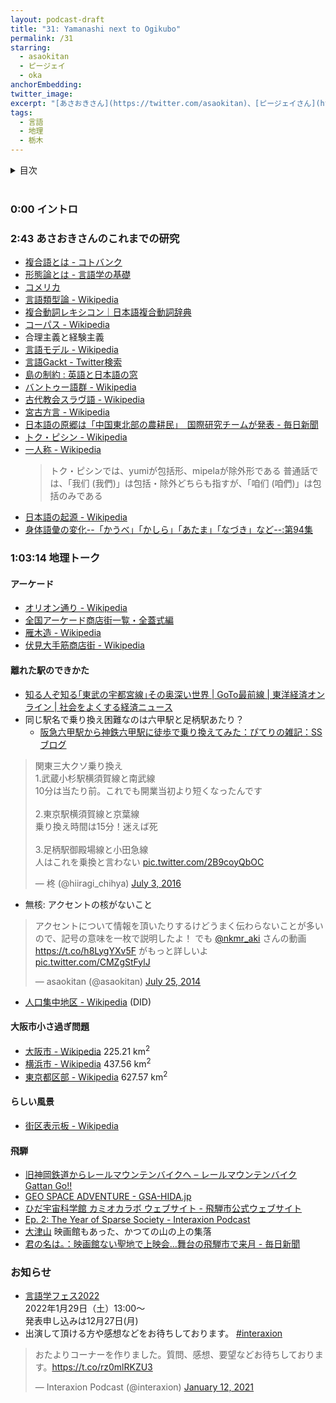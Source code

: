 ```yaml
---
layout: podcast-draft
title: "31: Yamanashi next to Ogikubo"
permalink: /31
starring:
  - asaokitan
  - ピージェイ
  - oka
anchorEmbedding: 
twitter_image:
excerpt: "[あさおきさん](https://twitter.com/asaokitan)、[ピージェイさん](https://twitter.com/xiPJ)、[oka](https://twitter.com/nowohyeah)の3人で言語や地理について雑談しました。"
tags:
  - 言語
  - 地理
  - 栃木
---
```


<details>
<!-- https://github.com/gettalong/kramdown/issues/155#issuecomment-339793629 -->
<summary markdown='span'>目次</summary>
<nav>
  * this unordered seed list will be replaced by toc as unordered list
  {:toc}
<!-- https://stackoverflow.com/a/38419441/11480802 -->
</nav>
</details>
<br>

### 0:00 イントロ

### 2:43 あさおきさんのこれまでの研究

- [複合語とは - コトバンク](https://kotobank.jp/word/%E8%A4%87%E5%90%88%E8%AA%9E-123954)
- [形態論とは - 言語学の基礎](http://culture.cc.hirosaki-u.ac.jp/english/utsumi/linguistics/lingusitics_c7_ja.html)
- [コメリカ](https://ja.wikipedia.org/wiki/%E3%82%A2%E3%83%A1%E3%83%AA%E3%82%AB%E5%90%88%E8%A1%86%E5%9B%BD)
- [言語類型論 - Wikipedia](https://ja.wikipedia.org/wiki/%E8%A8%80%E8%AA%9E%E9%A1%9E%E5%9E%8B%E8%AB%96)
- [複合動詞レキシコン｜日本語複合動詞辞典](https://vvlexicon.ninjal.ac.jp/)
- [コーパス - Wikipedia](https://ja.wikipedia.org/wiki/%E3%82%B3%E3%83%BC%E3%83%91%E3%82%B9)
- 合理主義と経験主義
- [言語モデル - Wikipedia](https://ja.wikipedia.org/wiki/%E8%A8%80%E8%AA%9E%E3%83%A2%E3%83%87%E3%83%AB)
- [言語Gackt - Twitter検索](https://twitter.com/search?q=%E8%A8%80%E8%AA%9EGackt)
- [島の制約 : 英語と日本語の窓](https://sanmshiro.exblog.jp/27759574/)
- [バントゥー語群 - Wikipedia](https://ja.wikipedia.org/wiki/%E3%83%90%E3%83%B3%E3%83%88%E3%82%A5%E3%83%BC%E8%AA%9E%E7%BE%A4)
- [古代教会スラヴ語 - Wikipedia](https://ja.wikipedia.org/wiki/%E5%8F%A4%E4%BB%A3%E6%95%99%E4%BC%9A%E3%82%B9%E3%83%A9%E3%83%B4%E8%AA%9E)
- [宮古方言 - Wikipedia](https://ja.wikipedia.org/wiki/%E5%AE%AE%E5%8F%A4%E6%96%B9%E8%A8%80)
- [日本語の原郷は「中国東北部の農耕民」　国際研究チームが発表 - 毎日新聞](https://mainichi.jp/articles/20211113/k00/00m/030/100000c)
- [トク・ピシン - Wikipedia](https://ja.wikipedia.org/wiki/%E3%83%88%E3%82%AF%E3%83%BB%E3%83%94%E3%82%B7%E3%83%B3)
- [一人称 - Wikipedia](https://ja.wikipedia.org/wiki/%E4%B8%80%E4%BA%BA%E7%A7%B0)  
  >トク・ピシンでは、yumiが包括形、mipelaが除外形である
  >普通話では、「我们 (我們)」は包括・除外どちらも指すが、「咱们 (咱們)」は包括のみである
- [日本語の起源 - Wikipedia](https://ja.wikipedia.org/wiki/%E6%97%A5%E6%9C%AC%E8%AA%9E%E3%81%AE%E8%B5%B7%E6%BA%90)
- [身体語彙の変化--「かうべ」「かしら」「あたま」「なづき」など--:第94集](https://bibdb.ninjal.ac.jp/SJL/view.php?h_id=0940010150)

### 1:03:14 地理トーク

#### アーケード

- [オリオン通り - Wikipedia](https://ja.wikipedia.org/wiki/%E3%82%AA%E3%83%AA%E3%82%AA%E3%83%B3%E9%80%9A%E3%82%8A)
- [全国アーケード商店街一覧・全蓋式編](http://tamagazou.machinami.net/zengai.htm)
- [雁木造 - Wikipedia](https://ja.wikipedia.org/wiki/%E9%9B%81%E6%9C%A8%E9%80%A0)
- [伏見大手筋商店街 - Wikipedia](https://ja.wikipedia.org/wiki/%E4%BC%8F%E8%A6%8B%E5%A4%A7%E6%89%8B%E7%AD%8B%E5%95%86%E5%BA%97%E8%A1%97)

#### 離れた駅のできかた

- [知る人ぞ知る｢東武の宇都宮線｣その奥深い世界 | GoTo最前線 | 東洋経済オンライン | 社会をよくする経済ニュース](https://toyokeizai.net/articles/-/411666)
- 同じ駅名で乗り換え困難なのは六甲駅と足柄駅あたり？
  - [阪急六甲駅から神鉄六甲駅に徒歩で乗り換えてみた：ぴてりの雑記：SSブログ](https://pitelin.blog.ss-blog.jp/2010-03-23)

<blockquote class="twitter-tweet"><p lang="ja" dir="ltr">関東三大クソ乗り換え<br>1.武蔵小杉駅横須賀線と南武線<br>10分は当たり前。これでも開業当初より短くなったんです<br><br>2.東京駅横須賀線と京葉線<br>乗り換え時間は15分！迷えば死<br><br>3.足柄駅御殿場線と小田急線<br>人はこれを乗換と言わない <a href="https://t.co/2B9coyQbOC">pic.twitter.com/2B9coyQbOC</a></p>&mdash; 柊 (@hiiragi_chihya) <a href="https://twitter.com/hiiragi_chihya/status/749754203602448384?ref_src=twsrc%5Etfw">July 3, 2016</a>
</blockquote> <script async src="https://platform.twitter.com/widgets.js" charset="utf-8"></script>

- 無核: アクセントの核がないこと

<blockquote class="twitter-tweet"><p lang="ja" dir="ltr">アクセントについて情報を頂いたりするけどうまく伝わらないことが多いので、記号の意味を一枚で説明したよ！ でも <a href="https://twitter.com/nkmr_aki?ref_src=twsrc%5Etfw">@nkmr_aki</a> さんの動画 <a href="https://t.co/h8LygYXv5F">https://t.co/h8LygYXv5F</a> がもっと詳しいよ <a href="http://t.co/CMZgStFylJ">pic.twitter.com/CMZgStFylJ</a></p>&mdash; asaokitan (@asaokitan) <a href="https://twitter.com/asaokitan/status/492644704068960256?ref_src=twsrc%5Etfw">July 25, 2014</a>
</blockquote> <script async src="https://platform.twitter.com/widgets.js" charset="utf-8"></script>

- [人口集中地区 - Wikipedia](https://ja.wikipedia.org/wiki/%E4%BA%BA%E5%8F%A3%E9%9B%86%E4%B8%AD%E5%9C%B0%E5%8C%BA) (DID)

#### 大阪市小さ過ぎ問題

- [大阪市 - Wikipedia](https://ja.wikipedia.org/wiki/%E5%A4%A7%E9%98%AA%E5%B8%82) 225.21 km<sup>2<sup>
- [横浜市 - Wikipedia](https://ja.wikipedia.org/wiki/%E6%A8%AA%E6%B5%9C%E5%B8%82) 437.56 km<sup>2<sup>
- [東京都区部 - Wikipedia](https://ja.wikipedia.org/wiki/%E6%9D%B1%E4%BA%AC%E9%83%BD%E5%8C%BA%E9%83%A8) 627.57 km<sup>2<sup>

#### らしい風景

- [街区表示板 - Wikipedia](https://ja.wikipedia.org/wiki/%E8%A1%97%E5%8C%BA%E8%A1%A8%E7%A4%BA%E6%9D%BF)

#### 飛騨

- [旧神岡鉄道からレールマウンテンバイクへ – レールマウンテンバイク Gattan Go!!](https://rail-mtb.com/about/history/)
- [GEO SPACE ADVENTURE  - GSA-HIDA.jp](https://gsa-hida.jp/)
- [ひだ宇宙科学館 カミオカラボ ウェブサイト - 飛騨市公式ウェブサイト](https://www.city.hida.gifu.jp/site/kamiokalab/)
- [Ep. 2: The Year of Sparse Society - Interaxion Podcast](https://interaxion-podcast.github.io/2)
- [大津山](http://yamaaruki.webcrow.jp/nissi2016/ootuyama160402/160402.html) 映画館もあった、かつての山の上の集落
- [君の名は。：映画館ない聖地で上映会…舞台の飛騨市で来月 - 毎日新聞](https://mainichi.jp/articles/20161015/k00/00e/040/245000c)

### お知らせ

- [言語学フェス2022](https://sites.google.com/view/lingfes2022/)  
  2022年1月29日（土）13:00〜  
  発表申し込みは12月27日(月)
- 出演して頂ける方や感想などをお待ちしております。 [#interaxion](https://twitter.com/hashtag/interaxion)

<blockquote class="twitter-tweet tw-align-center"><p lang="ja" dir="ltr">おたよりコーナーを作りました。質問、感想、要望などお待ちしております。<a href="https://t.co/rz0mlRKZU3">https://t.co/rz0mlRKZU3</a></p>— Interaxion Podcast (@interaxion) <a href="https://twitter.com/interaxion/status/1348936492488421378?ref_src=twsrc%5Etfw">January 12, 2021</a>
</blockquote> <script async src="https://platform.twitter.com/widgets.js" charset="utf-8"></script>
